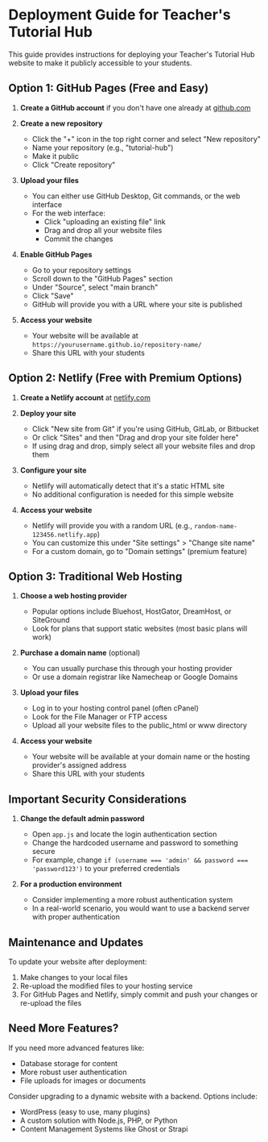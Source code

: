 # Deployment Guide for Teacher's Tutorial Hub

This guide provides instructions for deploying your Teacher's Tutorial Hub website to make it publicly accessible to your students.

## Option 1: GitHub Pages (Free and Easy)

1. **Create a GitHub account** if you don't have one already at [github.com](https://github.com)

2. **Create a new repository**
   - Click the "+" icon in the top right corner and select "New repository"
   - Name your repository (e.g., "tutorial-hub")
   - Make it public
   - Click "Create repository"

3. **Upload your files**
   - You can either use GitHub Desktop, Git commands, or the web interface
   - For the web interface:
     - Click "uploading an existing file" link
     - Drag and drop all your website files
     - Commit the changes

4. **Enable GitHub Pages**
   - Go to your repository settings
   - Scroll down to the "GitHub Pages" section
   - Under "Source", select "main branch"
   - Click "Save"
   - GitHub will provide you with a URL where your site is published

5. **Access your website**
   - Your website will be available at `https://yourusername.github.io/repository-name/`
   - Share this URL with your students

## Option 2: Netlify (Free with Premium Options)

1. **Create a Netlify account** at [netlify.com](https://netlify.com)

2. **Deploy your site**
   - Click "New site from Git" if you're using GitHub, GitLab, or Bitbucket
   - Or click "Sites" and then "Drag and drop your site folder here"
   - If using drag and drop, simply select all your website files and drop them

3. **Configure your site**
   - Netlify will automatically detect that it's a static HTML site
   - No additional configuration is needed for this simple website

4. **Access your website**
   - Netlify will provide you with a random URL (e.g., `random-name-123456.netlify.app`)
   - You can customize this under "Site settings" > "Change site name"
   - For a custom domain, go to "Domain settings" (premium feature)

## Option 3: Traditional Web Hosting

1. **Choose a web hosting provider**
   - Popular options include Bluehost, HostGator, DreamHost, or SiteGround
   - Look for plans that support static websites (most basic plans will work)

2. **Purchase a domain name** (optional)
   - You can usually purchase this through your hosting provider
   - Or use a domain registrar like Namecheap or Google Domains

3. **Upload your files**
   - Log in to your hosting control panel (often cPanel)
   - Look for the File Manager or FTP access
   - Upload all your website files to the public_html or www directory

4. **Access your website**
   - Your website will be available at your domain name or the hosting provider's assigned address
   - Share this URL with your students

## Important Security Considerations

1. **Change the default admin password**
   - Open `app.js` and locate the login authentication section
   - Change the hardcoded username and password to something secure
   - For example, change `if (username === 'admin' && password === 'password123')` to your preferred credentials

2. **For a production environment**
   - Consider implementing a more robust authentication system
   - In a real-world scenario, you would want to use a backend server with proper authentication

## Maintenance and Updates

To update your website after deployment:

1. Make changes to your local files
2. Re-upload the modified files to your hosting service
3. For GitHub Pages and Netlify, simply commit and push your changes or re-upload the files

## Need More Features?

If you need more advanced features like:
- Database storage for content
- More robust user authentication
- File uploads for images or documents

Consider upgrading to a dynamic website with a backend. Options include:
- WordPress (easy to use, many plugins)
- A custom solution with Node.js, PHP, or Python
- Content Management Systems like Ghost or Strapi